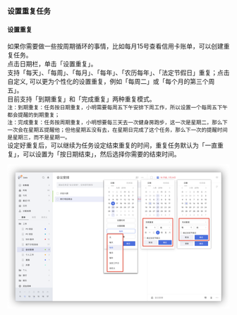 ### 设置重复任务

#### 设置重复

如果你需要做一些按周期循环的事情，比如每月15号查看信用卡账单，可以创建重复任务。 <br />点击日期栏，单击「设置重复」。 <br />支持「每天」、「每周」、「每月」、「每年」、「农历每年」、「法定节假日」重复；点击自定义, 可以更为个性化的设置重复，例如「每周二」或「每个月的第三个周五」。 <br>目前支持「到期重复」和「完成重复」两种重复模式。 <br/> `注：到期重复：任务按日期重复，小明需要每周五下午安排下周工作，所以设置一个每周五下午都会提醒的到期重复；` <br/> `注：完成重复：任务按周期重复，小明想要每三天去一次健身房跑步，这一次是星期二，那么下一次会在星期五提醒他；但他星期五没有去，在星期日完成了这个任务，那么下一次的提醒时间是星期三，而不是星期一。` <br>设定好重复后，可以继续为任务设定结束重复的时间，重复任务默认为「一直重复」，可以设置为「按日期结束」，然后选择你需要的结束时间。

![](../images/web/1.3.5.png)
